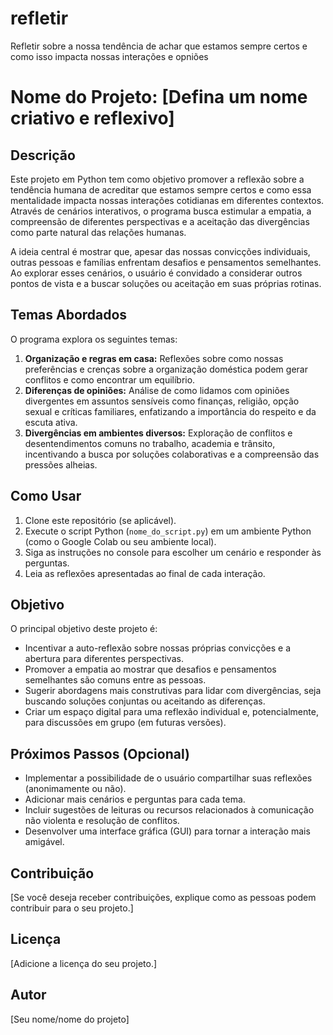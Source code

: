 # refletir
Refletir sobre a nossa tendência de achar que estamos sempre certos e como isso impacta nossas interações e opniões
# Nome do Projeto: [Defina um nome criativo e reflexivo]

## Descrição

Este projeto em Python tem como objetivo promover a reflexão sobre a tendência humana de acreditar que estamos sempre certos e como essa mentalidade impacta nossas interações cotidianas em diferentes contextos. Através de cenários interativos, o programa busca estimular a empatia, a compreensão de diferentes perspectivas e a aceitação das divergências como parte natural das relações humanas.

A ideia central é mostrar que, apesar das nossas convicções individuais, outras pessoas e famílias enfrentam desafios e pensamentos semelhantes. Ao explorar esses cenários, o usuário é convidado a considerar outros pontos de vista e a buscar soluções ou aceitação em suas próprias rotinas.

## Temas Abordados

O programa explora os seguintes temas:

1.  **Organização e regras em casa:** Reflexões sobre como nossas preferências e crenças sobre a organização doméstica podem gerar conflitos e como encontrar um equilíbrio.
2.  **Diferenças de opiniões:** Análise de como lidamos com opiniões divergentes em assuntos sensíveis como finanças, religião, opção sexual e críticas familiares, enfatizando a importância do respeito e da escuta ativa.
3.  **Divergências em ambientes diversos:** Exploração de conflitos e desentendimentos comuns no trabalho, academia e trânsito, incentivando a busca por soluções colaborativas e a compreensão das pressões alheias.

## Como Usar

1.  Clone este repositório (se aplicável).
2.  Execute o script Python (`nome_do_script.py`) em um ambiente Python (como o Google Colab ou seu ambiente local).
3.  Siga as instruções no console para escolher um cenário e responder às perguntas.
4.  Leia as reflexões apresentadas ao final de cada interação.

## Objetivo

O principal objetivo deste projeto é:

* Incentivar a auto-reflexão sobre nossas próprias convicções e a abertura para diferentes perspectivas.
* Promover a empatia ao mostrar que desafios e pensamentos semelhantes são comuns entre as pessoas.
* Sugerir abordagens mais construtivas para lidar com divergências, seja buscando soluções conjuntas ou aceitando as diferenças.
* Criar um espaço digital para uma reflexão individual e, potencialmente, para discussões em grupo (em futuras versões).

## Próximos Passos (Opcional)

* Implementar a possibilidade de o usuário compartilhar suas reflexões (anonimamente ou não).
* Adicionar mais cenários e perguntas para cada tema.
* Incluir sugestões de leituras ou recursos relacionados à comunicação não violenta e resolução de conflitos.
* Desenvolver uma interface gráfica (GUI) para tornar a interação mais amigável.

## Contribuição

[Se você deseja receber contribuições, explique como as pessoas podem contribuir para o seu projeto.]

## Licença

[Adicione a licença do seu projeto.]

## Autor

[Seu nome/nome do projeto]
